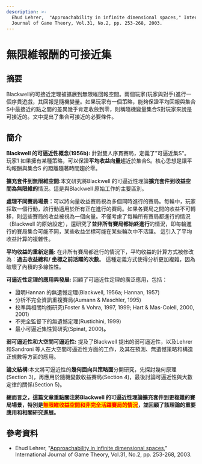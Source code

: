 ```yaml
---
description: >-
  Ehud Lehrer,  "Approachability in infinite dimensional spaces," International
  Journal of Game Theory, Vol.31, No.2, pp. 253-268, 2003.
---
```


# 無限維報酬的可接近集

## 摘要

Blackwell的可接近定理被擴展到無限維回報空間。兩個玩家(玩家與對手)進行一個序貫遊戲，其回報是隨機變量。如果玩家有一個策略，能夠保證平均回報與集合S中最接近的點之間的差異幾乎肯定收斂到零，則稱隨機變量集合S對玩家來說是可接近的。文中提出了集合可接近的必要條件。

## 簡介

**Blackwell 的可逼近性概念(1956b):** 針對雙人序貫賽局，定義了"可逼近集S"。 玩家1 如果擁有某種策略，可以保證**平均收益向量**趨近於集合S。核心思想是讓平均報酬與集合S 的距離隨著時間趨於零。

**擴充套件到無限維空間:**&#x672C;文研究將Blackwell 的可逼近性理論**擴充套件到收益空間為無限維的**情況。這是與Blackwell 原始工作的主要區別。

**處理不同賽局場景：**&#x53EF;以將向量收益賽局視為多個同時進行的賽局。每輪中，玩家採取一個行動，該行動適用於所有正在進行的賽局。如果各賽局之間的收益不可轉移，則這些賽局的收益被視為一個向量。不僅考慮了每輪所有賽局都進行的情況（Blackwell 的原始設定），還研究了**並非所有賽局都始終進行**的情況，即每輪進行的賽局集合可能不同，某些收益坐標可能在某些輪次中不活躍。 這引入了平均收益計算的複雜性。

**平均收益的重新定義:** 在非所有賽局都進行的情況下，平均收益的計算方式被修改為：**過去收益總和/ 坐標之前活躍的次數**。 這種定義方式使得分析更加複雜，因為破壞了內積的多線性性。

**可逼近性定理的應用與發展:** 回顧了可逼近性定理的廣泛應用，包括：

* 證明Hannan 的無遺憾定理(Blackwell, 1956a; Hannan, 1957)
* 分析不完全資訊重複賽局(Aumann & Maschler, 1995)
* 校準與相關均衡研究(Foster & Vohra, 1997, 1999; Hart & Mas-Colell, 2000, 2001)
* 不完全監督下的無遺憾定理(Rustichini, 1999)
* 最小可逼近集性質研究(Spinat, 2000)**。**

**弱可逼近性和大空間可逼近性:** 提及了Blackwell 提出的弱可逼近性，以及Lehrer 和Sandroni 等人在大空間可逼近性方面的工作，及其在預測、無遺憾策略和構造正規數等方面的應用。

**論文結構:**&#x672C;文將可逼近性的**幾何面向**與**策略面**分開研究，先探討幾何原理(Section 3)，再應用於隨機變數收益賽局(Section 4)，最後討論可逼近性與大數定律的關係(Section 5)。

**總而言之，這篇文章重點關注將Blackwell 的可逼近性理論擴充套件到更複雜的賽局場景，特別是**<mark style="color:red;">**無限維收益空間和非完全活躍賽局的情況**</mark>**，並回顧了該理論的重要應用和相關研究進展。**

## 參考資料

* Ehud Lehrer,  "[Approachability in infinite dimensional spaces](https://link.springer.com/article/10.1007/s001820200115)," International Journal of Game Theory, Vol.31, No.2, pp. 253-268, 2003.
